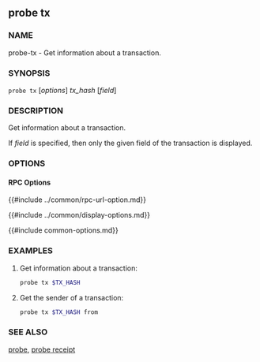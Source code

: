 ## probe tx

### NAME

probe-tx - Get information about a transaction.

### SYNOPSIS

``probe tx`` [*options*] *tx_hash* [*field*]

### DESCRIPTION

Get information about a transaction.

If *field* is specified, then only the given field of the transaction is displayed.

### OPTIONS

#### RPC Options

{{#include ../common/rpc-url-option.md}}

{{#include ../common/display-options.md}}

{{#include common-options.md}}

### EXAMPLES

1. Get information about a transaction:
    ```sh
    probe tx $TX_HASH
    ```

2. Get the sender of a transaction:
    ```sh
    probe tx $TX_HASH from
    ```

### SEE ALSO

[probe](./probe.md), [probe receipt](./probe-receipt.md)
